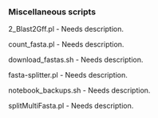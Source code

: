 ### Miscellaneous scripts
2_Blast2Gff.pl - Needs description.

count_fasta.pl - Needs description.

download_fastas.sh - Needs description.

fasta-splitter.pl - Needs description.

notebook_backups.sh - Needs description.

splitMultiFasta.pl - Needs description.
